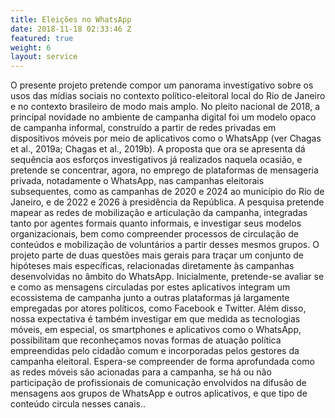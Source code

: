 ```yaml
---
title: Eleições no WhatsApp
date: 2018-11-18 02:33:46 Z
featured: true
weight: 6
layout: service
---
```


O presente projeto pretende compor um panorama investigativo sobre os usos das mídias sociais no contexto político-eleitoral local do Rio de Janeiro e no contexto brasileiro de modo mais amplo. No pleito nacional de 2018, a principal novidade no ambiente de campanha digital foi um modelo opaco de campanha informal, construído a partir de redes privadas em dispositivos móveis por meio de aplicativos como o WhatsApp (ver Chagas et al., 2019a; Chagas et al., 2019b). A proposta que ora se apresenta dá sequência aos esforços investigativos já realizados naquela ocasião, e pretende se concentrar, agora, no emprego de plataformas de mensageria privada, notadamente o WhatsApp, nas campanhas eleitorais subsequentes, como as campanhas de 2020 e 2024 ao município do Rio de Janeiro, e de 2022 e 2026 à presidência da República. A pesquisa pretende mapear as redes de mobilização e articulação da campanha, integradas tanto por agentes formais quanto informais, e investigar seus modelos organizacionais, bem como compreender processos de circulação de conteúdos e mobilização de voluntários a partir desses mesmos grupos. O projeto parte de duas questões mais gerais para traçar um conjunto de hipóteses mais específicas, relacionadas diretamente às campanhas desenvolvidas no âmbito do WhatsApp. Inicialmente, pretende-se avaliar se e como as mensagens circuladas por estes aplicativos integram um ecossistema de campanha junto a outras plataformas já largamente empregadas por atores políticos, como Facebook e Twitter. Além disso, nossa expectativa é também investigar em que medida as tecnologias móveis, em especial, os smartphones e aplicativos como o WhatsApp, possibilitam que reconheçamos novas formas de atuação política empreendidas pelo cidadão comum e incorporadas pelos gestores da campanha eleitoral. Espera-se compreender de forma aprofundada como as redes móveis são acionadas para a campanha, se há ou não participação de profissionais de comunicação envolvidos na difusão de mensagens aos grupos de WhatsApp e outros aplicativos, e que tipo de conteúdo circula nesses canais..

